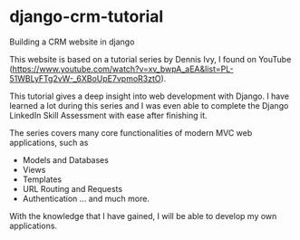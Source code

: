 # django-crm-tutorial

Building a CRM website in django

This website is based on a tutorial series by Dennis Ivy, I found on YouTube 
(https://www.youtube.com/watch?v=xv_bwpA_aEA&list=PL-51WBLyFTg2vW-_6XBoUpE7vpmoR3ztO).

This tutorial gives a deep insight into web development with Django. I have learned a lot during this series and I was even able to 
complete the Django LinkedIn Skill Assessment with ease after finishing it.

The series covers many core functionalities of modern MVC web applications, such as
* Models and Databases
* Views
* Templates
* URL Routing and Requests
* Authentication
... and much more.

With the knowledge that I have gained, I will be able to develop my own applications.
